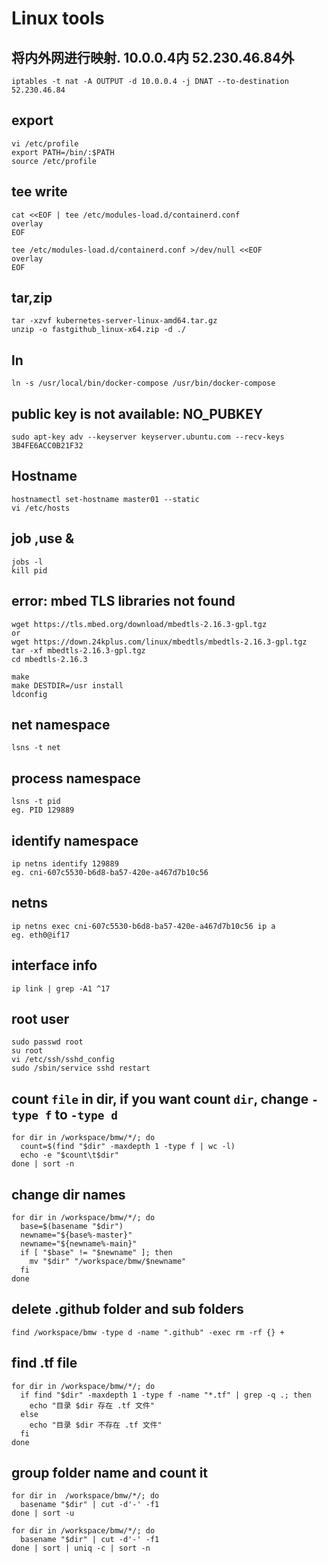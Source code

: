 # Linux tools

## 将内外网进行映射. 10.0.0.4内 52.230.46.84外

```shell
iptables -t nat -A OUTPUT -d 10.0.0.4 -j DNAT --to-destination 52.230.46.84
```

## export

```shell
vi /etc/profile
export PATH=/bin/:$PATH
source /etc/profile
```

## tee write 

```shell
cat <<EOF | tee /etc/modules-load.d/containerd.conf
overlay
EOF

tee /etc/modules-load.d/containerd.conf >/dev/null <<EOF
overlay
EOF
```

## tar,zip

```shell
tar -xzvf kubernetes-server-linux-amd64.tar.gz
unzip -o fastgithub_linux-x64.zip -d ./ 
```

## ln

```shell
ln -s /usr/local/bin/docker-compose /usr/bin/docker-compose
```

##  public key is not available: NO_PUBKEY 

```shell
sudo apt-key adv --keyserver keyserver.ubuntu.com --recv-keys 3B4FE6ACC0B21F32
```

## Hostname

```shell
hostnamectl set-hostname master01 --static
vi /etc/hosts
```

## job ,use &

```shell
jobs -l
kill pid
```


## error: mbed TLS libraries not found

```shell
wget https://tls.mbed.org/download/mbedtls-2.16.3-gpl.tgz
or
wget https://down.24kplus.com/linux/mbedtls/mbedtls-2.16.3-gpl.tgz
tar -xf mbedtls-2.16.3-gpl.tgz
cd mbedtls-2.16.3

make
make DESTDIR=/usr install
ldconfig

```

## net namespace

```shell
lsns -t net
```

## process namespace

```shell
lsns -t pid
eg. PID 129889
```

## identify namespace

```shell
ip netns identify 129889
eg. cni-607c5530-b6d8-ba57-420e-a467d7b10c56
```

## netns

```shell
ip netns exec cni-607c5530-b6d8-ba57-420e-a467d7b10c56 ip a
eg. eth0@if17
```

## interface info

```shell
ip link | grep -A1 ^17
```

## root user

```shell
sudo passwd root
su root
vi /etc/ssh/sshd_config
sudo /sbin/service sshd restart
```

## count `file` in dir, if you want count `dir`, change `-type f` to `-type d`

```shell
for dir in /workspace/bmw/*/; do
  count=$(find "$dir" -maxdepth 1 -type f | wc -l)
  echo -e "$count\t$dir"
done | sort -n
```

## change dir names

```shell
for dir in /workspace/bmw/*/; do
  base=$(basename "$dir")
  newname="${base%-master}"
  newname="${newname%-main}"
  if [ "$base" != "$newname" ]; then
    mv "$dir" "/workspace/bmw/$newname"
  fi
done
```

## delete .github folder and sub folders

```shell
find /workspace/bmw -type d -name ".github" -exec rm -rf {} +
```

## find .tf file

```shell
for dir in /workspace/bmw/*/; do
  if find "$dir" -maxdepth 1 -type f -name "*.tf" | grep -q .; then
    echo "目录 $dir 存在 .tf 文件"
  else
    echo "目录 $dir 不存在 .tf 文件"
  fi
done
```

## group folder name and count it

```shell
for dir in  /workspace/bmw/*/; do
  basename "$dir" | cut -d'-' -f1
done | sort -u

for dir in /workspace/bmw/*/; do
  basename "$dir" | cut -d'-' -f1
done | sort | uniq -c | sort -n
```
